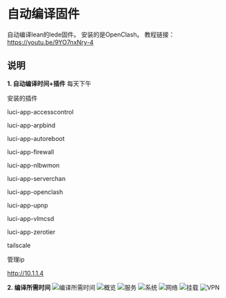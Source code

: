 # 自动编译固件

自动编译lean的lede固件。
安装的是OpenClash。
教程链接：https://youtu.be/9YO7nxNry-4

## 说明

**1. 自动编译时间+插件**
每天下午

安装的插件

luci-app-accesscontrol

luci-app-arpbind

luci-app-autoreboot

luci-app-firewall

luci-app-nlbwmon

luci-app-serverchan

luci-app-openclash

luci-app-upnp

luci-app-vlmcsd

luci-app-zerotier

tailscale

管理ip

http://10.1.1.4

    
**2. 编译所需时间**
![编译所需时间](IMG/编译所需时间.png) 
![概览](IMG/概览.png) 
![服务](IMG/服务.png) 
![系统](IMG/系统.png) 
![网络](IMG/网络.png) 
![挂载](IMG/挂载.png) 
![VPN](IMG/VPN.png) 
